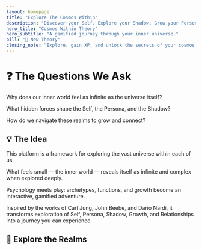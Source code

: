```yaml
---
layout: homepage
title: "Explore The Cosmos Within"
description: "Discover your Self. Explore your Shadow. Grow your Persona. Navigate your the Cosmos Within."
hero_title: "Cosmos Within Theory"
hero_subtitle: "A gamified journey through your inner universe."
pill: "🔬 New Theory"
closing_note: "Explore, gain XP, and unlock the secrets of your cosmos."
---
```

# ❓ The Questions We Ask

Why does our inner world feel as infinite as the universe itself?

What hidden forces shape the Self, the Persona, and the Shadow?

How do we navigate these realms to grow and connect?  


## 💡 The Idea

This platform is a framework for exploring the vast universe within each of us.

What feels small — the inner world — reveals itself as infinite and complex when explored deeply.  

Psychology meets play: archetypes, functions, and growth become an interactive, gamified adventure.

Inspired by the works of Carl Jung, John Beebe, and Dario Nardi, it transforms exploration of Self, Persona, Shadow, Growth, and Relationships into a journey you can experience.


## 🌌 Explore the Realms